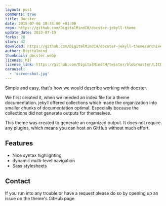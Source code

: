 ```yaml
---
layout: post
comments: true
title: Docster
date: 2015-07-06 10:44:00 +01:00
repo: https://github.com/DigitalMindCH/docster-jekyll-theme
update_date: 2023-07-19
forks: 28
stars: 42
download: https://github.com/DigitalMindCH/docster-jekyll-theme/archive/gh-pages.zip
author: Digitalmind
thumbnail: docster.webp
license: MIT
license_link: https://github.com/DigitalMindCH/twister/blob/master/LICENSE.md
carousel:
  - 'screenshot.jpg'
---
```


Simple and easy, that's how we would describe working with docster.

We first created it, when we needed an index file for a theme documentation. jekyll offered collections which made the organization into smaller chunks of documentation optimal. Especially because the collections did not generate outputs for themselves.

This theme was created to generate an organized output. It does not require any plugins, which means you can host on GitHub without much effort.

## Features

* Nice syntax highlighting
* dynamic multi-level navigation
* Sass stylesheets

## Contact

If you run into any trouble or have a request please do so by opening up an issue on the theme's GitHub page.
